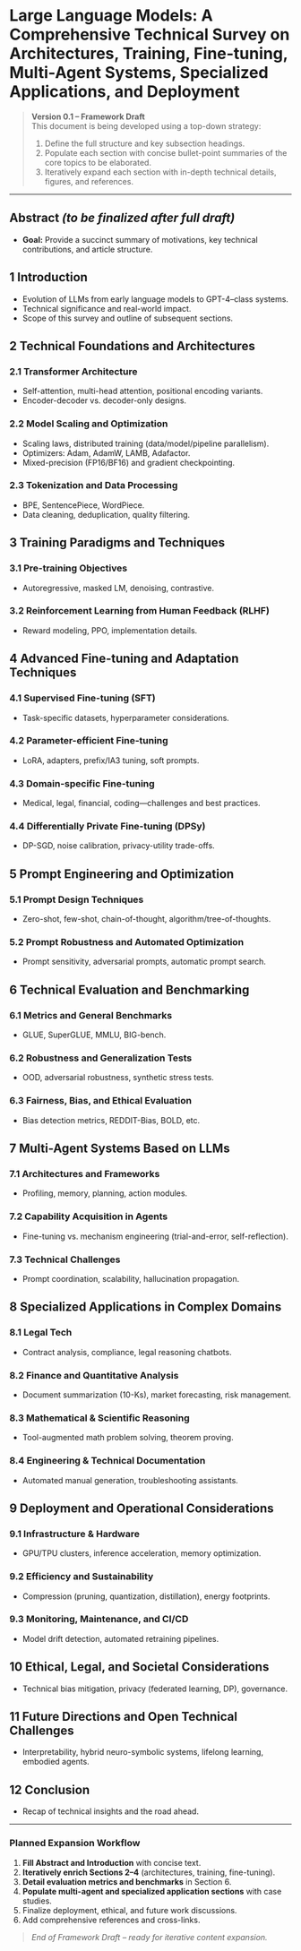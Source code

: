 # Large Language Models: A Comprehensive Technical Survey on Architectures, Training, Fine-tuning, Multi-Agent Systems, Specialized Applications, and Deployment

> **Version 0.1 – Framework Draft**  
> This document is being developed using a top-down strategy:  
> 1. Define the full structure and key subsection headings.  
> 2. Populate each section with concise bullet-point summaries of the core topics to be elaborated.  
> 3. Iteratively expand each section with in-depth technical details, figures, and references.

---

## Abstract *(to be finalized after full draft)*
- **Goal:** Provide a succinct summary of motivations, key technical contributions, and article structure.

## 1  Introduction
- Evolution of LLMs from early language models to GPT-4–class systems.  
- Technical significance and real-world impact.  
- Scope of this survey and outline of subsequent sections.

## 2  Technical Foundations and Architectures
### 2.1 Transformer Architecture
- Self-attention, multi-head attention, positional encoding variants.  
- Encoder-decoder vs. decoder-only designs.
### 2.2 Model Scaling and Optimization
- Scaling laws, distributed training (data/model/pipeline parallelism).  
- Optimizers: Adam, AdamW, LAMB, Adafactor.  
- Mixed-precision (FP16/BF16) and gradient checkpointing.
### 2.3 Tokenization and Data Processing
- BPE, SentencePiece, WordPiece.  
- Data cleaning, deduplication, quality filtering.

## 3  Training Paradigms and Techniques
### 3.1 Pre-training Objectives
- Autoregressive, masked LM, denoising, contrastive.
### 3.2 Reinforcement Learning from Human Feedback (RLHF)
- Reward modeling, PPO, implementation details.

## 4  Advanced Fine-tuning and Adaptation Techniques
### 4.1 Supervised Fine-tuning (SFT)
- Task-specific datasets, hyperparameter considerations.
### 4.2 Parameter-efficient Fine-tuning
- LoRA, adapters, prefix/IA3 tuning, soft prompts.
### 4.3 Domain-specific Fine-tuning
- Medical, legal, financial, coding—challenges and best practices.
### 4.4 Differentially Private Fine-tuning (DPSy)
- DP-SGD, noise calibration, privacy-utility trade-offs.

## 5  Prompt Engineering and Optimization
### 5.1 Prompt Design Techniques
- Zero-shot, few-shot, chain-of-thought, algorithm/tree-of-thoughts.
### 5.2 Prompt Robustness and Automated Optimization
- Prompt sensitivity, adversarial prompts, automatic prompt search.

## 6  Technical Evaluation and Benchmarking
### 6.1 Metrics and General Benchmarks
- GLUE, SuperGLUE, MMLU, BIG-bench.
### 6.2 Robustness and Generalization Tests
- OOD, adversarial robustness, synthetic stress tests.
### 6.3 Fairness, Bias, and Ethical Evaluation
- Bias detection metrics, REDDIT-Bias, BOLD, etc.

## 7  Multi-Agent Systems Based on LLMs
### 7.1 Architectures and Frameworks
- Profiling, memory, planning, action modules.
### 7.2 Capability Acquisition in Agents
- Fine-tuning vs. mechanism engineering (trial-and-error, self-reflection).
### 7.3 Technical Challenges
- Prompt coordination, scalability, hallucination propagation.

## 8  Specialized Applications in Complex Domains
### 8.1 Legal Tech
- Contract analysis, compliance, legal reasoning chatbots.
### 8.2 Finance and Quantitative Analysis
- Document summarization (10-Ks), market forecasting, risk management.
### 8.3 Mathematical & Scientific Reasoning
- Tool-augmented math problem solving, theorem proving.
### 8.4 Engineering & Technical Documentation
- Automated manual generation, troubleshooting assistants.

## 9  Deployment and Operational Considerations
### 9.1 Infrastructure & Hardware
- GPU/TPU clusters, inference acceleration, memory optimization.
### 9.2 Efficiency and Sustainability
- Compression (pruning, quantization, distillation), energy footprints.
### 9.3 Monitoring, Maintenance, and CI/CD
- Model drift detection, automated retraining pipelines.

## 10  Ethical, Legal, and Societal Considerations
- Technical bias mitigation, privacy (federated learning, DP), governance.

## 11  Future Directions and Open Technical Challenges
- Interpretability, hybrid neuro-symbolic systems, lifelong learning, embodied agents.

## 12  Conclusion
- Recap of technical insights and the road ahead.

---

### Planned Expansion Workflow
1. **Fill Abstract and Introduction** with concise text.  
2. **Iteratively enrich Sections 2–4** (architectures, training, fine-tuning).  
3. **Detail evaluation metrics and benchmarks** in Section 6.  
4. **Populate multi-agent and specialized application sections** with case studies.  
5. Finalize deployment, ethical, and future work discussions.  
6. Add comprehensive references and cross-links.

> *End of Framework Draft – ready for iterative content expansion.* 